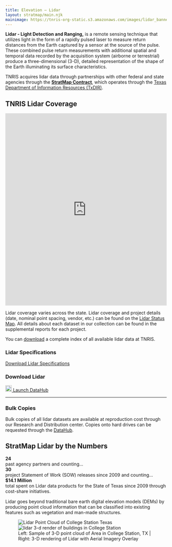 ```yaml
---
title: Elevation – Lidar
layout: stratmap/main.njk
mainimage: https://tnris-org-static.s3.amazonaws.com/images/lidar_banner.jpg
---
```


<div class="container">
<div class="row">
<div class="col-md-8">
<p class="lead"><strong>Lidar - Light Detection and Ranging,</strong> is a remote sensing technique that utilizes light in the form of a rapidly pulsed laser to measure return distances from the Earth captured by a sensor at the source of the pulse. These combined pulse return measurements with additional spatial and temporal data recorded by the acquisition system (airborne or terrestrial) produce a three-dimensional (3-D), detailed representation of the shape of the Earth illuminating its surface characteristics.</p>
<p class="lead"> TNRIS acquires lidar data through partnerships with other federal and state agencies through the <a href="/stratmap/stratmap-contracts"><strong>StratMap Contract</strong></a>, which operates through the <a href="https://dir.texas.gov/">Texas Department of Information Resources (TxDIR)</a>.
<h2>TNRIS Lidar Coverage</h2>
<iframe width="100%" height="600" frameborder="0" src="https://tnris-twdb.carto.com/u/tnris/builder/03970fcc-1040-4819-a08b-30c139add308/embed" allowfullscreen webkitallowfullscreen mozallowfullscreen oallowfullscreen msallowfullscreen></iframe>

Lidar coverage varies across the state. Lidar coverage and project details (date, nominal point spacing, vendor, etc.) can be found on the [Lidar Status Map](https://tnris.carto.com/builder/03970fcc-1040-4819-a08b-30c139add308/embed). All details about each dataset in our collection can be found in the supplemental reports for each project.

You can [download](https://s3.amazonaws.com/data.tnris.org/5751f066-28be-46af-b795-08387a27da6e/resources/tnris-lidar_48_vector.zip) a complete index of all available lidar data at TNRIS.

</div>
<div class="col-md-4">
<h3>Lidar Specifications</h3>
<a class="btn btn-lg btn-success" href="https://tnris-org-static.s3.amazonaws.com/documents/lidar_spec.pdf"><i class="glyphicon glyphicon-document"></i> Download Lidar Specifications</a>
<h3>Download Lidar</h3>
<a class="btn btn-lg btn-tnris" href="https://data.tnris.org"><img style="width: 20px; margin-bottom: 0 !important;" src="https://tnris-org-static.s3.amazonaws.com/images/baseline_view_comfy_white_36dp.png"> Launch DataHub</a>
<hr class="clearfix">
<h3>Bulk Copies</h3>
<p>Bulk copies of all lidar datasets are available at reproduction cost through our Research and Distribution center. Copies onto hard drives can be requested through the <a href="https://data.tnris.org">DataHub</a>.</p>
</div>
</div>
</div>

<section id="stratmap-by-the-numbers" class="lidar-numbers">
  <div class="container">
    <h2>StratMap Lidar by the Numbers</h2>
      <div class="row">
          <div class="col-sm-4">
            <strong>24</strong><br> past agency partners and counting...
          </div>
          <div class="col-sm-4">
            <strong>30</strong><br> project Statement of Work (SOW) releases since 2009 and counting...
          </div>
          <div class="col-sm-4">
            <strong>$14.1 Million</strong><br> total spent on Lidar data products for the State of Texas since 2009 through cost-share initiatives.
          </div>
        </div>
    </div>
</section>

<div class="container">
  <p class="lead" style="margin-top: 15px;">
    Lidar goes beyond traditional bare earth digital elevation models (DEMs) by producing point cloud information that can be classified into existing features such as vegetation and man-made structures.
  </p>
  <figure class="full-article-figure">
    <div id="imageCompare1" class='twentytwenty-container lidar-compare'>
      <img class="img-responsive" src="https://tnris-org-static.s3.amazonaws.com/images/flyover_pointcloud_lidar_sample.jpg" alt="Lidar Point Cloud of College Station Texas">
      <img class="img-responsive" src="https://tnris-org-static.s3.amazonaws.com/images/flyover_render_buildings_lidar_sample.jpg" alt="lidar 3-d render of buildings in College Station">
    </div>
    <figcaption class="text-center">Left: Sample of 3-D point cloud of Area in College Station, TX | Right: 3-D rendering of Lidar with Aerial Imagery Overlay</figcaption>
  </figure>
</div>

